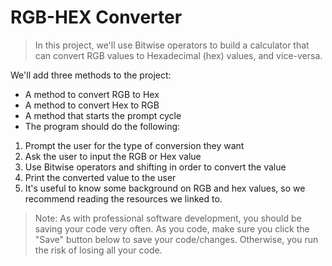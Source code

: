 # RGB-HEX Converter
>In this project, we'll use Bitwise operators to build a calculator that can convert RGB values to Hexadecimal (hex) values, and vice-versa.

We'll add three methods to the project:

- A method to convert RGB to Hex
- A method to convert Hex to RGB
- A method that starts the prompt cycle
- The program should do the following:

1. Prompt the user for the type of conversion they want
2. Ask the user to input the RGB or Hex value
3. Use Bitwise operators and shifting in order to convert the value
4. Print the converted value to the user
5. It's useful to know some background on RGB and hex values, so we recommend reading the resources we linked to.

>Note: As with professional software development, you should be saving your code very often. As you code, make sure you click the "Save" button below to save your code/changes. Otherwise, you run the risk of losing all your code.